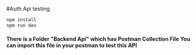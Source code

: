 #Auth Api testing
```bash
npm install
npm run dev
```

#### There is a Folder "Backend Api" which has Postman Collection File You can import this file in your postman to test this API

